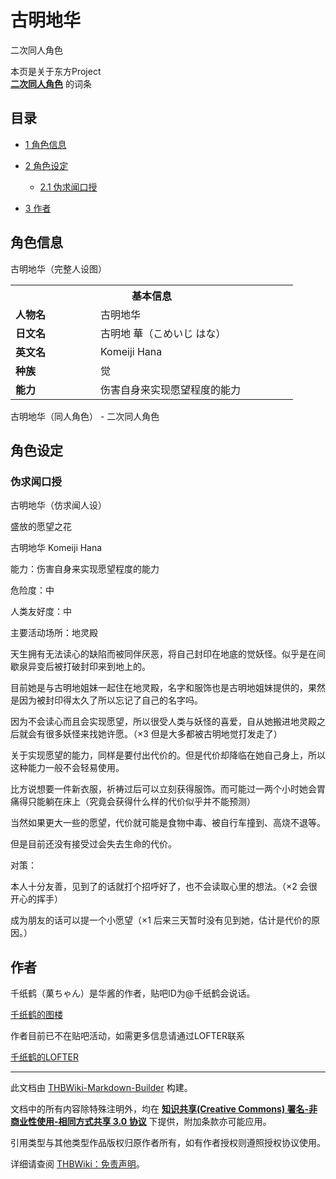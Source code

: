 # 古明地华

<!-- source html: G:\repos\THBWiki-Markdown-Builder\THBWikiMarkdown\Temp\main\c\c7\ns0%3A%E5%8F%A4%E6%98%8E%E5%9C%B0%E5%8D%8E.html -->

二次同人角色

本页是关于东方Project  
 **[二次同人角色](./二次角色列表.md)** 的词条

## 目录

- [1 角色信息](#角色信息)
- [2 角色设定](#角色设定)

  - [2.1 伪求闻口授](#伪求闻口授)



- [3 作者](#作者)





## 角色信息
[](./文件-古明地华设定.png.md)  [](./文件-古明地华设定.png.md)古明地华（完整人设图）

<table>
<tbody><tr>
<th colspan="2">基本信息</th>
</tr>
<tr>
<td style="width:120px"><b>人物名</b></td><td style="min-width:300px">古明地华</td>
</tr><tr><td><b>日文名</b></td><td>古明地 華（こめいじ はな）</td></tr><tr><td><b>英文名</b></td><td>Komeiji Hana</td></tr><tr><td><b>种族</b></td><td>觉</td></tr><tr><td><b>能力</b></td><td>伤害自身来实现愿望程度的能力</td></tr></tbody></table>

古明地华（同人角色） - 二次同人角色

## 角色设定

### 伪求闻口授
[](./文件-古明地华2.jpg.md)  [](./文件-古明地华2.jpg.md)古明地华（仿求闻人设）

  
盛放的愿望之花  

古明地华 Komeiji Hana  

能力：伤害自身来实现愿望程度的能力  

危险度：中  

人类友好度：中  

主要活动场所：地灵殿  

  

  

天生拥有无法读心的缺陷而被同伴厌恶，将自己封印在地底的觉妖怪。似乎是在间歇泉异变后被打破封印来到地上的。  

目前她是与古明地姐妹一起住在地灵殿，名字和服饰也是古明地姐妹提供的，果然是因为被封印得太久了所以忘记了自己的名字吗。  

因为不会读心而且会实现愿望，所以很受人类与妖怪的喜爱，自从她搬进地灵殿之后就会有很多妖怪来找她许愿。（×3 但是大多都被古明地觉打发走了）  

关于实现愿望的能力，同样是要付出代价的。但是代价却降临在她自己身上，所以这种能力一般不会轻易使用。  

比方说想要一件新衣服，祈祷过后可以立刻获得服饰。而可能过一两个小时她会胃痛得只能躺在床上（究竟会获得什么样的代价似乎并不能预测）  

当然如果更大一些的愿望，代价就可能是食物中毒、被自行车撞到、高烧不退等。  

但是目前还没有接受过会失去生命的代价。  

  

  

对策：  

本人十分友善，见到了的话就打个招呼好了，也不会读取心里的想法。（×2 会很开心的挥手）  

成为朋友的话可以提一个小愿望（×1 后来三天暂时没有见到她，估计是代价的原因。）
  



## 作者
  
千纸鹤（菓ちゃん）是华酱的作者，贴吧ID为@千纸鹤会说话。
  
[千纸鹤的图楼](https://tieba.baidu.com/p/5492947932?pn=2)
  
  
作者目前已不在贴吧活动，如需更多信息请通过LOFTER联系
  
[千纸鹤的LOFTER](http://71378946.lofter.com/)
  





---

此文档由 [THBWiki-Markdown-Builder](https://github.com/Delsin-Yu/THBWiki-Markdown-Builder) 构建。

文档中的所有内容除特殊注明外，均在 [**知识共享(Creative Commons) 署名-非商业性使用-相同方式共享 3.0 协议**](https://creativecommons.org/licenses/by-sa/3.0/deed.zh-hans) 下提供，附加条款亦可能应用。

引用类型与其他类型作品版权归原作者所有，如有作者授权则遵照授权协议使用。

详细请查阅 [THBWiki：免责声明](https://thbwiki.cc/THBWiki:%E5%85%8D%E8%B4%A3%E5%A3%B0%E6%98%8E)。

